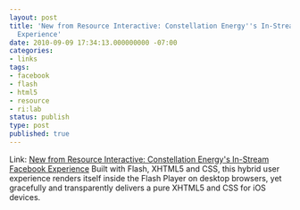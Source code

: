 ```yaml
---
layout: post
title: 'New from Resource Interactive: Constellation Energy''s In-Stream Facebook
  Experience'
date: 2010-09-09 17:34:13.000000000 -07:00
categories:
- links
tags:
- facebook
- flash
- html5
- resource
- ri:lab
status: publish
type: post
published: true
---
```

Link: <a href="http://bit.ly/8XypPU">New from Resource Interactive: Constellation Energy's In-Stream Facebook Experience</a>
Built with Flash, XHTML5 and CSS, this hybrid user experience renders itself inside the Flash Player on desktop browsers, yet gracefully and transparently delivers a pure XHTML5 and CSS for iOS devices.
